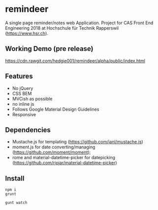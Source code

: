 # remindeer
A single page reminder/notes web Application. Project for CAS Front End Engineering 2018 at Hochschule für Technik Rapperswil (https://www.hsr.ch).

## Working Demo (pre release)
https://cdn.rawgit.com/hedgie001/remindeer/alpha/public/index.html

## Features
* No jQuery
* CSS BEM
* MVCish as possible
* no inline js
* Follows Google Material Design Guidelines
* Responsive

## Dependencies

* Mustache.js for templating (https://github.com/janl/mustache.js)
* moment.js for date converting/managing (https://github.com/moment/moment);
* rome and material-datetime-picker for datepicking (https://github.com/ripjar/material-datetime-picker)

## Install

```
npm i
grunt
```

```
gunt watch
```